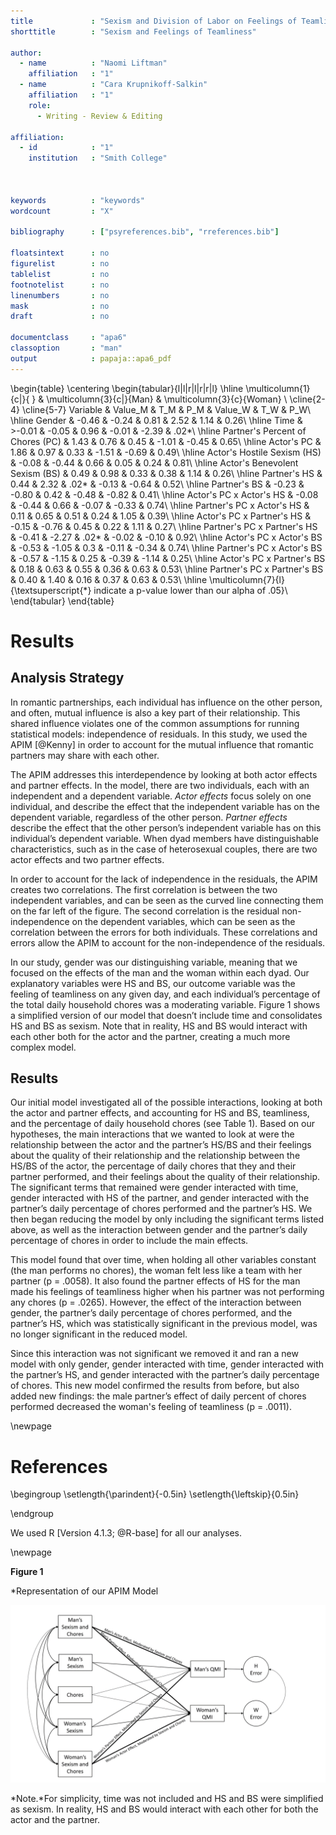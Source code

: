 ```yaml
---
title             : "Sexism and Division of Labor on Feelings of Teamliness Within Household Dyads"
shorttitle        : "Sexism and Feelings of Teamliness"

author: 
  - name          : "Naomi Liftman"
    affiliation   : "1" 
  - name          : "Cara Krupnikoff-Salkin"
    affiliation   : "1"
    role:
      - Writing - Review & Editing

affiliation:
  - id            : "1"
    institution   : "Smith College"


  
keywords          : "keywords"
wordcount         : "X"

bibliography      : ["psyreferences.bib", "rreferences.bib"]

floatsintext      : no
figurelist        : no
tablelist         : no
footnotelist      : no
linenumbers       : no
mask              : no
draft             : no

documentclass     : "apa6"
classoption       : "man"
output            : papaja::apa6_pdf
---
```



















\begin{table}
\centering
\begin{tabular}{l|l|r|l|r|r|l}
\hline
\multicolumn{1}{c|}{ } & \multicolumn{3}{c|}{Man} & \multicolumn{3}{c}{Woman} \\
\cline{2-4} \cline{5-7}
Variable & Value\_M & T\_M & P\_M & Value\_W & T\_W & P\_W\\
\hline
Gender & -0.46 & -0.24 & 0.81 & 2.52 & 1.14 & 0.26\\
\hline
Time & >-0.01 & -0.05 & 0.96 & -0.01 & -2.39 & .02*\\
\hline
Partner's Percent of Chores (PC) & 1.43 & 0.76 & 0.45 & -1.01 & -0.45 & 0.65\\
\hline
Actor's PC & 1.86 & 0.97 & 0.33 & -1.51 & -0.69 & 0.49\\
\hline
Actor's Hostile Sexism (HS) & -0.08 & -0.44 & 0.66 & 0.05 & 0.24 & 0.81\\
\hline
Actor's Benevolent Sexism (BS) & 0.49 & 0.98 & 0.33 & 0.38 & 1.14 & 0.26\\
\hline
Partner's HS & 0.44 & 2.32 & .02* & -0.13 & -0.64 & 0.52\\
\hline
Partner's BS & -0.23 & -0.80 & 0.42 & -0.48 & -0.82 & 0.41\\
\hline
Actor's PC x Actor's HS & -0.08 & -0.44 & 0.66 & -0.07 & -0.33 & 0.74\\
\hline
Partner's PC x Actor's HS & 0.11 & 0.65 & 0.51 & 0.24 & 1.05 & 0.39\\
\hline
Actor's PC x Partner's HS & -0.15 & -0.76 & 0.45 & 0.22 & 1.11 & 0.27\\
\hline
Partner's PC x Partner's HS & -0.41 & -2.27 & .02* & -0.02 & -0.10 & 0.92\\
\hline
Actor's PC x Actor's BS & -0.53 & -1.05 & 0.3 & -0.11 & -0.34 & 0.74\\
\hline
Partner's PC x Actor's BS & -0.57 & -1.15 & 0.25 & -0.39 & -1.14 & 0.25\\
\hline
Actor's PC x Partner's BS & 0.18 & 0.63 & 0.55 & 0.36 & 0.63 & 0.53\\
\hline
Partner's PC x Partner's BS & 0.40 & 1.40 & 0.16 & 0.37 & 0.63 & 0.53\\
\hline
\multicolumn{7}{l}{\textsuperscript{*} indicate a p-value lower than our alpha of .05}\\
\end{tabular}
\end{table}


# Results

## Analysis Strategy

In romantic partnerships, each individual has influence on the other person, and often, mutual influence is also a key part of their relationship. This shared influence violates one of the common assumptions for running statistical models: independence of residuals. In this study, we used the APIM [@Kenny] in order to account for the mutual influence that romantic partners may share with each other.

The APIM addresses this interdependence by looking at both actor effects and partner effects. In the model, there are two individuals, each with an independent and a dependent variable. *Actor effects* focus solely on one individual, and describe the effect that the independent variable has on the dependent variable, regardless of the other person. *Partner effects* describe the effect that the other person’s independent variable has on this individual’s dependent variable. When dyad members have distinguishable characteristics, such as in the case of heterosexual couples, there are two actor effects and two partner effects. 

In order to account for the lack of independence in the residuals, the APIM creates two correlations. The first correlation is between the two independent variables, and can be seen as the curved line connecting them on the far left of the figure. The second correlation is the residual non-independence on the dependent variables, which can be seen as the correlation between the errors for both individuals. These correlations and errors allow the APIM to account for the non-independence of the residuals.

In our study, gender was our distinguishing variable, meaning that we focused on the effects of the man and the woman within each dyad. Our explanatory variables were HS and BS, our outcome variable was the feeling of teamliness on any given day, and each individual’s percentage of the total daily household chores was a moderating variable. Figure 1 shows a simplified version of our model that doesn’t include time and consolidates HS and BS as sexism. Note that in reality, HS and BS would interact with each other both for the actor and the partner, creating a much more complex model.

## Results

Our initial model investigated all of the possible interactions, looking at both the actor and partner effects, and accounting for HS and BS, teamliness, and the percentage of daily household chores (see Table 1). Based on our hypotheses, the main interactions that we wanted to look at were the relationship between the actor and the partner’s HS/BS and their feelings about the quality of their relationship and the relationship between the HS/BS of the actor, the percentage of daily chores that they and their partner performed, and their feelings about the quality of their relationship. The significant terms that remained were gender interacted with time, gender interacted with HS of the partner, and gender interacted with the partner’s daily percentage of chores performed and the partner’s HS. We then began reducing the model by only including the significant terms listed above, as well as the interaction between gender and the partner’s daily percentage of chores in order to include the main effects. 

This model found that over time, when holding all other variables constant (the man performs no chores), the woman felt less like a team with her partner (p = .0058). It also found the partner effects of HS for the man made his feelings of teamliness higher when his partner was not performing any chores (p = .0265). However, the effect of the interaction between gender, the partner’s daily percentage of chores performed, and  the partner’s HS, which was statistically significant in the previous model, was no longer significant in the reduced model. 

Since this interaction was not significant we removed it and ran a new model with only gender, gender interacted with time, gender interacted with the partner’s HS, and gender interacted with the partner’s daily percentage of chores. This new model confirmed the results from before, but also added new findings: the male partner’s effect of daily percent of chores performed decreased the woman's feeling of teamliness (p = .0011). 


\newpage

# References

\begingroup
\setlength{\parindent}{-0.5in}
\setlength{\leftskip}{0.5in}

<div id="refs" custom-style="Bibliography"></div>
\endgroup

We used R [Version 4.1.3; @R-base] for all our analyses.

\newpage

**Figure 1**

*Representation of our APIM Model

![Our APIM Model](APIM.png)

*Note.*For simplicity, time was not included and HS and BS were simplified as sexism. In reality, HS and BS would interact with each other for both the actor and the partner.
